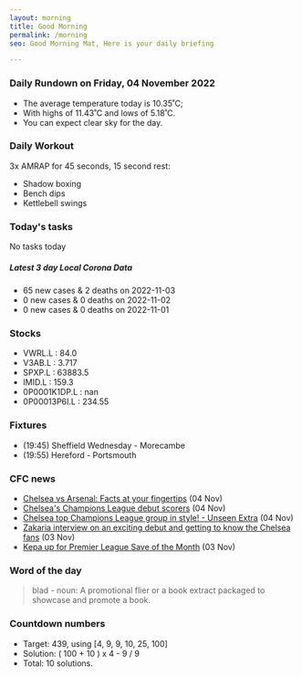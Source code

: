```yaml
---
layout: morning
title: Good Morning
permalink: /morning
seo: Good Morning Mat, Here is your daily briefing

---
```


<!-- weather_marker starts -->
### Daily Rundown on Friday, 04 November 2022

- The average temperature today is 10.35˚C;
- With highs of 11.43˚C and lows of 5.18˚C.
- You can expect clear sky for the day.

<!-- weather_marker ends -->

### Daily Workout
<!-- workout_marker starts -->
3x AMRAP for 45 seconds, 15 second rest:

- Shadow boxing
- Bench dips
- Kettlebell swings

<!-- workout_marker ends -->

### Today's tasks
<!-- task_marker starts -->
No tasks today
<!-- task_marker ends -->

<!-- c19_marker starts -->
##### Latest 3 day Local Corona Data

- 65 new cases & 2 deaths on 2022-11-03
- 0 new cases & 0 deaths on 2022-11-02
- 0 new cases & 0 deaths on 2022-11-01

<!-- c19_marker ends -->

### Stocks

<!-- stocks_marker starts -->

- VWRL.L : 84.0
- V3AB.L : 3.717
- SPXP.L : 63883.5
- IMID.L : 159.3
- 0P0001K1DP.L : nan
- 0P00013P6I.L : 234.55

<!-- stocks_marker ends -->

### Fixtures

<!-- sports_marker starts -->

<ul>
<li>(19:45) Sheffield Wednesday - Morecambe</li>
<li>(19:55) Hereford - Portsmouth</li>
</ul>

<!-- sports_marker ends -->

### CFC news

<!-- cfc_marker starts -->
- [Chelsea vs Arsenal: Facts at your fingertips](https://chelseafc.com/en/news/article/chelsea-vs-arsenal-facts-at-your-fingertips) (04 Nov)
- [Chelsea's Champions League debut scorers](https://chelseafc.com/en/news/article/chelseas-champions-league-debut-scorers) (04 Nov)
- [Chelsea top Champions League group in style! - Unseen Extra](https://chelseafc.com/en/video/zakaria-mount-and-sterling-shine-for-chelsea-in-champions-league-or-unseen) (04 Nov)
- [Zakaria interview on an exciting debut and getting to know the Chelsea fans](https://chelseafc.com/en/news/article/zakaria-interview-on-an-exciting-debut-and-getting-to-know-the-chelsea-fans) (03 Nov)
- [Kepa up for Premier League Save of the Month](https://chelseafc.com/en/news/article/kepa-up-for-premier-league-save-of-the-month) (03 Nov)

<!-- cfc_marker ends -->

### Word of the day
<!-- word_marker starts -->

 > blad - noun: A promotional flier or a book extract packaged to showcase and promote a book.

<!-- word_marker ends -->

### Countdown numbers
<!-- game_marker starts -->

- Target: 439, using [4, 9, 9, 10, 25, 100]
- Solution: ( 100 + 10 ) x 4 - 9 / 9
- Total: 10 solutions.

<!-- game_marker ends -->
